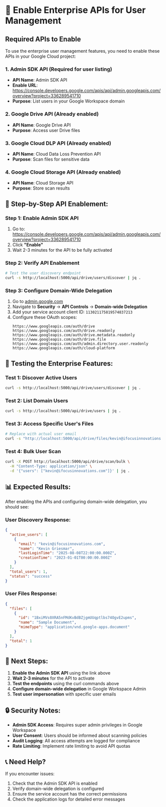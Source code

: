 # 🔧 Enable Enterprise APIs for User Management

## Required APIs to Enable

To use the enterprise user management features, you need to enable these APIs in your Google Cloud project:

### 1. **Admin SDK API** (Required for user listing)
- **API Name**: Admin SDK API
- **Enable URL**: https://console.developers.google.com/apis/api/admin.googleapis.com/overview?project=336289541710
- **Purpose**: List users in your Google Workspace domain

### 2. **Google Drive API** (Already enabled)
- **API Name**: Google Drive API
- **Purpose**: Access user Drive files

### 3. **Google Cloud DLP API** (Already enabled)
- **API Name**: Cloud Data Loss Prevention API
- **Purpose**: Scan files for sensitive data

### 4. **Google Cloud Storage API** (Already enabled)
- **API Name**: Cloud Storage API
- **Purpose**: Store scan results

## 🔧 **Step-by-Step API Enablement:**

### Step 1: Enable Admin SDK API
1. Go to: https://console.developers.google.com/apis/api/admin.googleapis.com/overview?project=336289541710
2. Click **"Enable"**
3. Wait 2-3 minutes for the API to be fully activated

### Step 2: Verify API Enablement
```bash
# Test the user discovery endpoint
curl -s http://localhost:5000/api/drive/users/discover | jq .
```

### Step 3: Configure Domain-Wide Delegation
1. Go to [admin.google.com](https://admin.google.com)
2. Navigate to **Security** → **API Controls** → **Domain-wide Delegation**
3. Add your service account client ID: `113021175819574837213`
4. Configure these OAuth scopes:
   ```
   https://www.googleapis.com/auth/drive
   https://www.googleapis.com/auth/drive.readonly
   https://www.googleapis.com/auth/drive.metadata.readonly
   https://www.googleapis.com/auth/drive.file
   https://www.googleapis.com/auth/admin.directory.user.readonly
   https://www.googleapis.com/auth/cloud-platform
   ```

## 🧪 **Testing the Enterprise Features:**

### Test 1: Discover Active Users
```bash
curl -s http://localhost:5000/api/drive/users/discover | jq .
```

### Test 2: List Domain Users
```bash
curl -s http://localhost:5000/api/drive/users | jq .
```

### Test 3: Access Specific User's Files
```bash
# Replace with actual user email
curl -s "http://localhost:5000/api/drive/files/kevin@ifocusinnovations.com" | jq .
```

### Test 4: Bulk User Scan
```bash
curl -X POST http://localhost:5000/api/drive/scan/bulk \
  -H "Content-Type: application/json" \
  -d '{"users": ["kevin@ifocusinnovations.com"]}' | jq .
```

## 📊 **Expected Results:**

After enabling the APIs and configuring domain-wide delegation, you should see:

### User Discovery Response:
```json
{
  "active_users": [
    {
      "email": "kevin@ifocusinnovations.com",
      "name": "Kevin Griesmar",
      "lastLoginTime": "2025-08-08T22:00:00.000Z",
      "creationTime": "2023-01-01T00:00:00.000Z"
    }
  ],
  "total_users": 1,
  "status": "success"
}
```

### User Files Response:
```json
{
  "files": [
    {
      "id": "1BxiMVs0XRA5nFMdKvBdBZjgmUUqptlbs74OgvE2upms",
      "name": "Sample Document",
      "mimeType": "application/vnd.google-apps.document"
    }
  ],
  "total": 1
}
```

## 🚀 **Next Steps:**

1. **Enable the Admin SDK API** using the link above
2. **Wait 2-3 minutes** for the API to activate
3. **Test the endpoints** using the curl commands above
4. **Configure domain-wide delegation** in Google Workspace Admin
5. **Test user impersonation** with specific user emails

## 🔒 **Security Notes:**

- **Admin SDK Access**: Requires super admin privileges in Google Workspace
- **User Consent**: Users should be informed about scanning policies
- **Audit Logging**: All access attempts are logged for compliance
- **Rate Limiting**: Implement rate limiting to avoid API quotas

## 📞 **Need Help?**

If you encounter issues:
1. Check that the Admin SDK API is enabled
2. Verify domain-wide delegation is configured
3. Ensure the service account has the correct permissions
4. Check the application logs for detailed error messages
